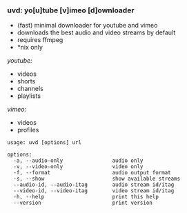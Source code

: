 ### uvd: yo[u]tube [v]imeo [d]ownloader


+ (fast) minimal downloader for youtube and vimeo
+ downloads the best audio and video streams by default
+ requires ffmpeg
+ *nix only


*youtube:*
  + videos
  + shorts
  + channels
  + playlists

*vimeo:*
  + videos
  + profiles

```
usage: uvd [options] url

options:
  -a, --audio-only                audio only
  -v, --video-only                video only
  -f, --format                    audio output format
  -s, --show                      show available streams
  --audio-id, --audio-itag        audio stream id/itag
  --video-id, --video-itag        video stream id/itag
  -h, --help                      print this help
  --version                       print version
```
